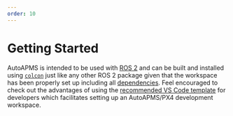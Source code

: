 ```yaml
---
order: 10
---
```


# Getting Started

AutoAPMS is intended to be used with [ROS 2](https://www.ros.org/) and can be built and installed using [`colcon`](https://colcon.readthedocs.io/en/released/user/quick-start.html) just like any other ROS 2 package given that the workspace has been properly set up including all [dependencies](./dependencies). Feel encouraged to check out the advantages of using the [recommended VS Code template](./additional-software#visual-studio-code-workspace) for developers which facilitates setting up an AutoAPMS/PX4 development workspace.